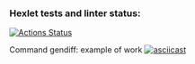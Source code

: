### Hexlet tests and linter status:

[![Actions Status](https://github.com/KindProgrammer/frontend-project-46/actions/workflows/hexlet-check.yml/badge.svg)](https://github.com/KindProgrammer/frontend-project-46/actions)

Command gendiff: example of work
[![asciicast](https://asciinema.org/a/BqSOaqq8TVpiAxGGw1cPZXsBc.svg)](https://asciinema.org/a/BqSOaqq8TVpiAxGGw1cPZXsBc)
